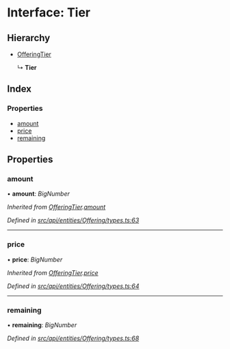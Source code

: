# Interface: Tier

## Hierarchy

* [OfferingTier](offeringtier.md)

  ↳ **Tier**

## Index

### Properties

* [amount](tier.md#amount)
* [price](tier.md#price)
* [remaining](tier.md#remaining)

## Properties

###  amount

• **amount**: *BigNumber*

*Inherited from [OfferingTier](offeringtier.md).[amount](offeringtier.md#amount)*

*Defined in [src/api/entities/Offering/types.ts:63](https://github.com/PolymathNetwork/polymesh-sdk/blob/38ee8078/src/api/entities/Offering/types.ts#L63)*

___

###  price

• **price**: *BigNumber*

*Inherited from [OfferingTier](offeringtier.md).[price](offeringtier.md#price)*

*Defined in [src/api/entities/Offering/types.ts:64](https://github.com/PolymathNetwork/polymesh-sdk/blob/38ee8078/src/api/entities/Offering/types.ts#L64)*

___

###  remaining

• **remaining**: *BigNumber*

*Defined in [src/api/entities/Offering/types.ts:68](https://github.com/PolymathNetwork/polymesh-sdk/blob/38ee8078/src/api/entities/Offering/types.ts#L68)*
